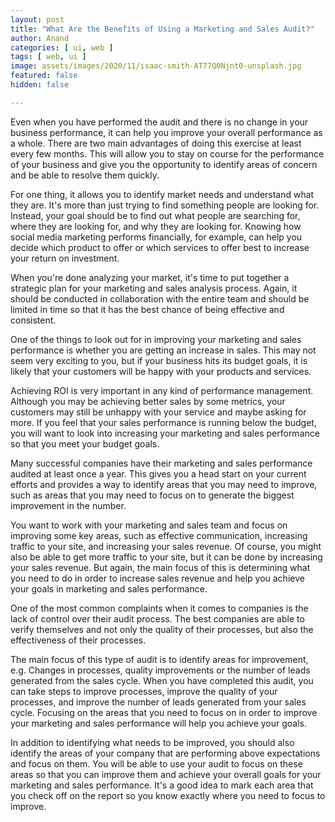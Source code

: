 ```yaml
---
layout: post
title: "What Are the Benefits of Using a Marketing and Sales Audit?"
author: Anand
categories: [ ui, web ]
tags: [ web, ui ]
image: assets/images/2020/11/isaac-smith-AT77Q0Njnt0-unsplash.jpg
featured: false
hidden: false

---
```




Even when you have performed the audit and there is no change in your business performance, it can help you improve your overall performance as a whole.  There are two main advantages of doing this exercise at least every few months.  This will allow you to stay on course for the performance of your business and give you the opportunity to identify areas of concern and be able to resolve them quickly. 

For one thing, it allows you to identify market needs and understand what they are.  It's more than just trying to find something people are looking for.  Instead, your goal should be to find out what people are searching for, where they are looking for, and why they are looking for.  Knowing how social media marketing performs financially, for example, can help you decide which product to offer or which services to offer best to increase your return on investment. 

When you're done analyzing your market, it's time to put together a strategic plan for your marketing and sales analysis process.  Again, it should be conducted in collaboration with the entire team and should be limited in time so that it has the best chance of being effective and consistent. 

One of the things to look out for in improving your marketing and sales performance is whether you are getting an increase in sales.  This may not seem very exciting to you, but if your business hits its budget goals, it is likely that your customers will be happy with your products and services. 

Achieving ROI is very important in any kind of performance management. Although you may be achieving better sales by some metrics, your customers may still be unhappy with your service and maybe asking for more. If you feel that your sales performance is running below the budget, you will want to look into increasing your marketing and sales performance so that you meet your budget goals.

Many successful companies have their marketing and sales performance audited at least once a year.  This gives you a head start on your current efforts and provides a way to identify areas that you may need to improve, such as areas that you may need to focus on to generate the biggest improvement in the number.

You want to work with your marketing and sales team and focus on improving some key areas, such as effective communication, increasing traffic to your site, and increasing your sales revenue.  Of course, you might also be able to get more traffic to your site, but it can be done by increasing your sales revenue.  But again, the main focus of this is determining what you need to do in order to increase sales revenue and help you achieve your goals in marketing and sales performance. 

One of the most common complaints when it comes to companies is the lack of control over their audit process.  The best companies are able to verify themselves and not only the quality of their processes, but also the effectiveness of their processes. 

The main focus of this type of audit is to identify areas for improvement, e.g. Changes in processes, quality improvements or the number of leads generated from the sales cycle.  When you have completed this audit, you can take steps to improve processes, improve the quality of your processes, and improve the number of leads generated from your sales cycle.  Focusing on the areas that you need to focus on in order to improve your marketing and sales performance will help you achieve your goals. 

In addition to identifying what needs to be improved, you should also identify the areas of your company that are performing above expectations and focus on them.  You will be able to use your audit to focus on these areas so that you can improve them and achieve your overall goals for your marketing and sales performance.  It's a good idea to mark each area that you check off on the report so you know exactly where you need to focus to improve. 







